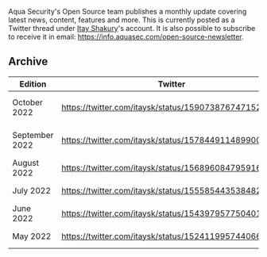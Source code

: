 Aqua Security's Open Source team publishes a monthly update covering latest news, content, features and more. This is currently posted as a Twitter thread under [Itay Shakury](https://twitter.com/itaysk)'s account. It is also possible to subscribe to receive it in email: <https://info.aquasec.com/open-source-newsletter>.

## Archive

Edition | Twitter | Read
--- | --- | ---
October 2022 | https://twitter.com/itaysk/status/1590738767471529991 | https://typefully.com/itaysk/aqua-oss-update-october-22-ovV6dMv
September 2022 | https://twitter.com/itaysk/status/1578449114899001344 | https://typefully.com/itaysk/aqua-oss-update-september-22-K7OpzVt
August 2022 | https://twitter.com/itaysk/status/1568960847959162882 | https://typefully.com/itaysk/aqua-oss-update-august-22-FHfFSg4
July 2022 | https://twitter.com/itaysk/status/1555854435384827905 | https://typefully.com/itaysk/aqua-oss-update-july-22-qFubss3
June 2022 | https://twitter.com/itaysk/status/1543979577504018432 | https://typefully.com/itaysk/aqua-oss-update-june-22-CzpMtVJ
May 2022 | https://twitter.com/itaysk/status/1524119957440663552 | https://typefully.com/itaysk/aqua-oss-update-may-22-QCok5by
